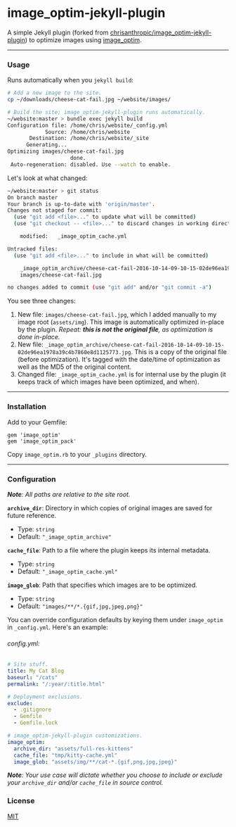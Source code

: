 # image_optim-jekyll-plugin
A simple Jekyll plugin (forked from [chrisanthropic/image_optim-jekyll-plugin]) to optimize images using [image_optim].

---
### Usage
Runs automatically when you `jekyll build`:

```bash
# Add a new image to the site.
cp ~/downloads/cheese-cat-fail.jpg ~/website/images/

# Build the site; image_optim-jekyll-plugin runs automatically.
~/website:master > bundle exec jekyll build
Configuration file: /home/chris/website/_config.yml
            Source: /home/chris/website
       Destination: /home/chris/website/_site
      Generating...
Optimizing images/cheese-cat-fail.jpg
                    done.
 Auto-regeneration: disabled. Use --watch to enable.
```

Let's look at what changed:

```bash
~/website:master > git status
On branch master
Your branch is up-to-date with 'origin/master'.
Changes not staged for commit:
  (use "git add <file>..." to update what will be committed)
  (use "git checkout -- <file>..." to discard changes in working directory)

	modified:   _image_optim_cache.yml

Untracked files:
  (use "git add <file>..." to include in what will be committed)

	_image_optim_archive/cheese-cat-fail-2016-10-14-09-10-15-02de96ea1978a39c4b7860e8d1125773.jpg
	images/cheese-cat-fail.jpg

no changes added to commit (use "git add" and/or "git commit -a")
```

You see three changes:

  1. New file: `images/cheese-cat-fail.jpg`, which I added manually to my image root (`assets/img`). This image is automatically optimized in-place by the plugin. _Repeat: **this is not the original file**, as optimization is done in-place._
  2. New file: `_image_optim_archive/cheese-cat-fail-2016-10-14-09-10-15-02de96ea1978a39c4b7860e8d1125773.jpg`. This is a copy of the original file (before optimization). It's tagged with the date/time of optimization as well as the MD5 of the original content.
  3. Changed file: `_image_optim_cache.yml` is for internal use by the plugin (it keeps track of which images have been optimized, and when).

---
### Installation

Add to your Gemfile:

```
gem 'image_optim'
gem 'image_optim_pack'
```

Copy `image_optim.rb` to your `_plugins` directory.

---
### Configuration
_**Note**: All paths are relative to the site root._

**`archive_dir`**: Directory in which copies of original images are saved for future reference.
  * Type: `string`
  * Default: `"_image_optim_archive"`

**`cache_file`**: Path to a file where the plugin keeps its internal metadata.
  * Type: `string`
  * Default: `"_image_optim_cache.yml"`

**`image_glob`**: Path that specifies which images are to be optimized.
  * Type: `string`
  * Default: `"images/**/*.{gif,jpg,jpeg,png}"`

You can override configuration defaults by keying them under `image_optim` in `_config.yml`. Here's an example:

###### config.yml:
```yaml
# Site stuff.
title: My Cat Blog
baseurl: "/cats"
permalink: "/:year/:title.html"

# Deployment exclusions.
exclude:
  - .gitignore
  - Gemfile
  - Gemfile.lock

# image_optim-jekyll-plugin customizations.
image_optim:
  archive_dir: "assets/full-res-kittens"
  cache_file: "tmp/kitty-cache.yml"
  image_glob: "assets/img/**/cat-*.{gif,png,jpg,jpeg}"
```

_**Note**: Your use case will dictate whether you choose to include or exclude your `archive_dir` and/or `cache_file` in source control._

### License
[MIT](README.md)

[chrisanthropic/image_optim-jekyll-plugin]: https://github.com/chrisanthropic/image_optim-jekyll-plugin
[image_optim]: https://github.com/toy/image_optim
[license-issue]: https://github.com/chrisanthropic/image_optim-jekyll-plugin/issues/2
